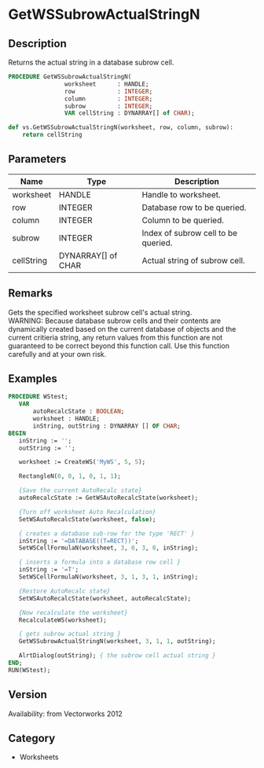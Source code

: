 # GetWSSubrowActualStringN

## Description
Returns the actual string in a database subrow cell.

```pascal
PROCEDURE GetWSSubrowActualStringN(
				worksheet      : HANDLE;
				row            : INTEGER;
				column         : INTEGER;
				subrow         : INTEGER;
				VAR cellString : DYNARRAY[] of CHAR);
```

```python
def vs.GetWSSubrowActualStringN(worksheet, row, column, subrow):
    return cellString
```

## Parameters
|Name|Type|Description|
|---|---|---|
|worksheet|HANDLE|Handle to worksheet.|
|row|INTEGER|Database row to be queried.|
|column|INTEGER|Column to be queried.|
|subrow|INTEGER|Index of subrow cell to be queried.|
|cellString|DYNARRAY[] of CHAR|Actual string of subrow cell.|

## Remarks
Gets the specified worksheet subrow cell's actual string.<BR>
WARNING: Because database subrow cells and their contents are dynamically created based on the current database of objects and the current critieria string, any return values from this function are not guaranteed to be correct beyond this function call. Use this function carefully and at your own risk.

## Examples
```pascal
PROCEDURE WStest;
   VAR
       autoRecalcState : BOOLEAN;
       worksheet : HANDLE;
       inString, outString : DYNARRAY [] OF CHAR;
BEGIN
   inString := '';
   outString := '';

   worksheet := CreateWS('MyWS', 5, 5);

   RectangleN(0, 0, 1, 0, 1, 1);

   {Save the current AutoRecalc state}
   autoRecalcState := GetWSAutoRecalcState(worksheet);

   {Turn off worksheet Auto Recalculation}
   SetWSAutoRecalcState(worksheet, false);

   { creates a database sub-row for the type 'RECT' }
   inString := '=DATABASE((T=RECT))';
   SetWSCellFormulaN(worksheet, 3, 0, 3, 0, inString);

   { inserts a formula into a database row cell }
   inString := '=T';
   SetWSCellFormulaN(worksheet, 3, 1, 3, 1, inString);

   {Restore AutoRecalc state}
   SetWSAutoRecalcState(worksheet, autoRecalcState);

   {Now recalculate the worksheet}
   RecalculateWS(worksheet);

   { gets subrow actual string }
   GetWSSubrowActualStringN(worksheet, 3, 1, 1, outString);

   AlrtDialog(outString); { the subrow cell actual string }
END;
RUN(WStest);
```

## Version
Availability: from Vectorworks 2012

## Category
* Worksheets

